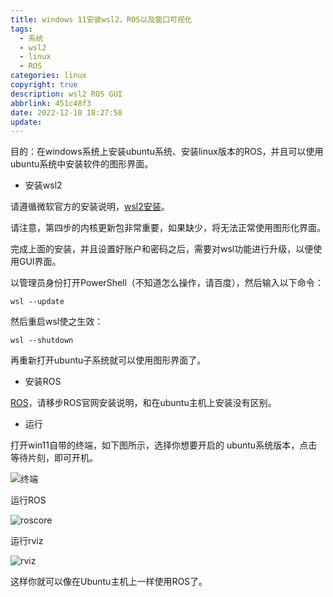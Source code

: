 ```yaml
---
title: windows 11安装wsl2，ROS以及窗口可视化
tags:
  - 系统
  - wsl2
  - linux
  - ROS
categories: linux
copyright: true
description: wsl2 ROS GUI
abbrlink: 451c48f3
date: 2022-12-10 18:27:58
update:
---
```

 目的：在windows系统上安装ubuntu系统、安装linux版本的ROS，并且可以使用ubuntu系统中安装软件的图形界面。

- 安装wsl2

请遵循微软官方的安装说明，[wsl2安装](https://learn.microsoft.com/zh-cn/windows/wsl/install-manual)。

请注意，第四步的内核更新包非常重要，如果缺少，将无法正常使用图形化界面。

完成上面的安装，并且设置好账户和密码之后，需要对wsl功能进行升级，以便使用GUI界面。

以管理员身份打开PowerShell（不知道怎么操作，请百度），然后输入以下命令：

    wsl --update

然后重启wsl使之生效：

    wsl --shutdown

再重新打开ubuntu子系统就可以使用图形界面了。

- 安装ROS

[ROS](http://wiki.ros.org/melodic/Installation/Ubuntu)，请移步ROS官网安装说明，和在ubuntu主机上安装没有区别。

- 运行

 打开win11自带的终端，如下图所示，选择你想要开启的 ubuntu系统版本，点击等待片刻，即可开机。

 ![终端](https://s2.loli.net/2022/12/10/wiFdS25tg1DhAlY.png)

运行ROS

 ![roscore](https://s2.loli.net/2022/12/10/qcGPNrO2jmDbuQJ.png)

运行rviz

 ![rviz](https://s2.loli.net/2022/12/10/nRP29ukhsQi4Sxb.png)

这样你就可以像在Ubuntu主机上一样使用ROS了。